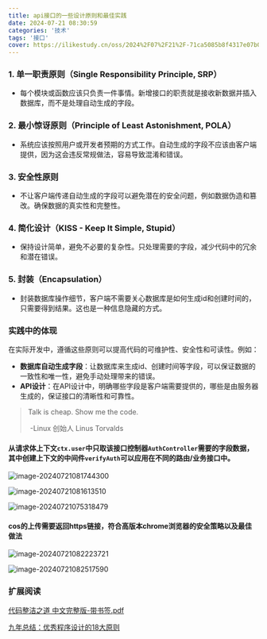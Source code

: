 ```yaml
---
title: api接口的一些设计原则和最佳实践
date: 2024-07-21 08:30:59
categories: '技术'
tags: '接口'
cover: https://ilikestudy.cn/oss/2024%2F07%2F21%2F-71ca5085b8f4317e07b01da0aeaa7da2--aaee8f.webp
---
```



### 1. **单一职责原则（Single Responsibility Principle, SRP）**

- 每个模块或函数应该只负责一件事情。新增接口的职责就是接收新数据并插入数据库，而不是处理自动生成的字段。

### 2. **最小惊讶原则（Principle of Least Astonishment, POLA）**

- 系统应该按照用户或开发者预期的方式工作。自动生成的字段不应该由客户端提供，因为这会违反常规做法，容易导致混淆和错误。

### 3. **安全性原则**

- 不让客户端传递自动生成的字段可以避免潜在的安全问题，例如数据伪造和篡改。确保数据的真实性和完整性。

### 4. **简化设计（KISS - Keep It Simple, Stupid）**

- 保持设计简单，避免不必要的复杂性。只处理需要的字段，减少代码中的冗余和潜在错误。

### 5. **封装（Encapsulation）**

- 封装数据库操作细节，客户端不需要关心数据库是如何生成id和创建时间的，只需要得到结果。这也是一种信息隐藏的方式。



### 实践中的体现

在实际开发中，遵循这些原则可以提高代码的可维护性、安全性和可读性。例如：

- **数据库自动生成字段**：让数据库来生成id、创建时间等字段，可以保证数据的一致性和唯一性，避免手动处理带来的错误。
- **API设计**：在API设计中，明确哪些字段是客户端需要提供的，哪些是由服务器生成的，保证接口的清晰性和可靠性。

> Talk is cheap. Show me the code.                
>
> ​                                                                                                -Linux 创始人 Linus Torvalds

####  从请求体上下文`ctx.user`中只取该接口控制器`AuthController`需要的字段数据，其中创建上下文的中间件`verifyAuth`可以应用在不同的路由/业务接口中。

![image-20240721081744300](https://ilikestudy.cn/oss/image-20240721081744300.png)

![image-20240721081613510](https://ilikestudy.cn/oss/image-20240721081613510.png)

![image-20240721075318479](https://ilikestudy.cn/oss/image-20240721075318479.png)

#### cos的上传需要返回https链接，符合高版本chrome浏览器的安全策略以及最佳做法



![image-20240721082223721](https://ilikestudy.cn/oss/image-20240721082223721.png)



![image-20240721082517590](https://ilikestudy.cn/oss/image-20240721082517590.png)

### 扩展阅读

[代码整洁之道 中文完整版-带书签.pdf](https://github.com/ShawnLeee/the-book/blob/master/clean%20code-%E4%BB%A3%E7%A0%81%E6%95%B4%E6%B4%81%E4%B9%8B%E9%81%93%20%E4%B8%AD%E6%96%87%E5%AE%8C%E6%95%B4%E7%89%88-%E5%B8%A6%E4%B9%A6%E7%AD%BE.pdf) 

[九年总结：优秀程序设计的18大原则](https://cloud.tencent.com/developer/news/366899)